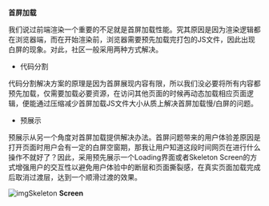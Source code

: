**首屏加载**

我们说过前端渲染一个重要的不足就是首屏加载性能。究其原因是因为渲染逻辑都在浏览器端，而在开始渲染前，浏览器需要预先加载完打包的JS文件，因此出现白屏的现象。对此，社区一般采用两种方式解决。

- 代码分割

代码分割解决方案的原理是因为首屏展现内容有限，所以我们没必要将所有内容都预先加载，仅需要加载必要资源，在访问其他页面的时候再动态加载相应页面逻辑，便能通过压缩减少首屏加载JS文件大小从质上解决首屏加载慢/白屏的问题。

- 预展示

预展示从另一个角度对首屏加载提供解决办法。首屏问题带来的用户体验差原因是打开页面时用户会有一定的白屏空窗期，那我让用户知道这段时间网页在进行什么操作不就好了？因此，采用预先展示一个Loading界面或者Skeleton Screen的方式增强用户的交互性以避免用户体验中的断层和页面撕裂感，在真实页面加载完成后取消过渡层，达到一个顺滑过渡的效果。

![img](https://pic3.zhimg.com/80/v2-ee8e1a7db6b10a21d7f384bc6ae743ea_720w.jpg)Skeleton **Screen**